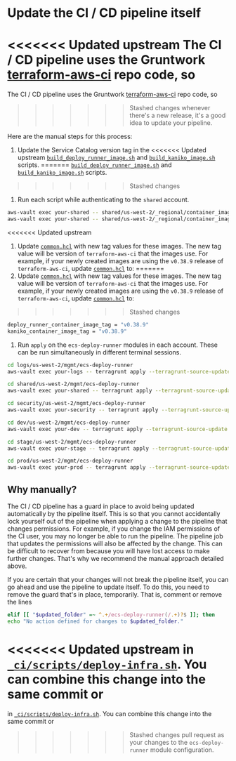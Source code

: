 # Update the CI / CD pipeline itself

<<<<<<< Updated upstream
The CI / CD pipeline uses the Gruntwork [terraform-aws-ci](https://github.com/tnn-gruntwork-io/terraform-aws-ci) repo code, so
=======
The CI / CD pipeline uses the Gruntwork [terraform-aws-ci](https://github.com/tnn-gruntwork-io/terraform-aws-ci) repo code, so
>>>>>>> Stashed changes
whenever there's a new release, it's a good idea to update your pipeline.

Here are the manual steps for this process:

1. Update the Service Catalog version tag in the
<<<<<<< Updated upstream
[`build_deploy_runner_image.sh`](https://github.com/tnn-gruntwork-io/terraform-aws-service-catalog/tree/master/examples/for-production/infrastructure-live/shared/us-west-2/_regional/container_images/build_deploy_runner_image.sh) and
[`build_kaniko_image.sh`](https://github.com/tnn-gruntwork-io/terraform-aws-service-catalog/tree/master/examples/for-production/infrastructure-live/shared/us-west-2/_regional/container_images/build_kaniko_image.sh) scripts.
=======
[`build_deploy_runner_image.sh`](https://github.com/tnn-gruntwork-io/terraform-aws-service-catalog/tree/master/examples/for-production/infrastructure-live/shared/us-west-2/_regional/container_images/build_deploy_runner_image.sh) and
[`build_kaniko_image.sh`](https://github.com/tnn-gruntwork-io/terraform-aws-service-catalog/tree/master/examples/for-production/infrastructure-live/shared/us-west-2/_regional/container_images/build_kaniko_image.sh) scripts.
>>>>>>> Stashed changes

1. Run each script while authenticating to the `shared` account.

  ```bash
  aws-vault exec your-shared -- shared/us-west-2/_regional/container_images/build_deploy_runner_image.sh
  aws-vault exec your-shared -- shared/us-west-2/_regional/container_images/build_kaniko_image.sh
  ```

<<<<<<< Updated upstream
1. Update [`common.hcl`](https://github.com/tnn-gruntwork-io/terraform-aws-service-catalog/tree/master/examples/for-production/infrastructure-live/common.hcl) with new tag values for these images. The new tag value will be version of
`terraform-aws-ci` that the images use. For example, if your newly created images are using the `v0.38.9` release of
`terraform-aws-ci`, update [`common.hcl`](https://github.com/tnn-gruntwork-io/terraform-aws-service-catalog/tree/master/examples/for-production/infrastructure-live/common.hcl) to:
=======
1. Update [`common.hcl`](https://github.com/tnn-gruntwork-io/terraform-aws-service-catalog/tree/master/examples/for-production/infrastructure-live/common.hcl) with new tag values for these images. The new tag value will be version of
`terraform-aws-ci` that the images use. For example, if your newly created images are using the `v0.38.9` release of
`terraform-aws-ci`, update [`common.hcl`](https://github.com/tnn-gruntwork-io/terraform-aws-service-catalog/tree/master/examples/for-production/infrastructure-live/common.hcl) to:
>>>>>>> Stashed changes

  ```bash
  deploy_runner_container_image_tag = "v0.38.9"
  kaniko_container_image_tag = "v0.38.9"
  ```

1. Run `apply` on the `ecs-deploy-runner` modules in each account. These can be run simultaneously in different terminal sessions.

  ```bash
  cd logs/us-west-2/mgmt/ecs-deploy-runner
  aws-vault exec your-logs -- terragrunt apply --terragrunt-source-update -auto-approve

  cd shared/us-west-2/mgmt/ecs-deploy-runner
  aws-vault exec your-shared -- terragrunt apply --terragrunt-source-update -auto-approve

  cd security/us-west-2/mgmt/ecs-deploy-runner
  aws-vault exec your-security -- terragrunt apply --terragrunt-source-update -auto-approve

  cd dev/us-west-2/mgmt/ecs-deploy-runner
  aws-vault exec your-dev -- terragrunt apply --terragrunt-source-update -auto-approve

  cd stage/us-west-2/mgmt/ecs-deploy-runner
  aws-vault exec your-stage -- terragrunt apply --terragrunt-source-update -auto-approve

  cd prod/us-west-2/mgmt/ecs-deploy-runner
  aws-vault exec your-prod -- terragrunt apply --terragrunt-source-update -auto-approve
  ```

## Why manually?

The CI / CD pipeline has a guard in place to avoid being updated automatically by the pipeline itself. This is so that
you cannot accidentally lock yourself out of the pipeline when applying a change to the pipeline that changes
permissions. For example, if you change the IAM permissions of the CI user, you may no longer be able to run the
pipeline. The pipeline job that updates the permissions will also be affected by the change. This can be difficult to
recover from because you will have lost access to make further changes. That's why we recommend the manual approach
detailed above.

If you are certain that your changes will not break the pipeline itself, you can go ahead and use the pipeline to
update itself. To do this, you need to remove the guard that's in place, temporarily. That is, comment or remove the
lines

```bash
elif [[ "$updated_folder" =~ ^.+/ecs-deploy-runner(/.+)?$ ]]; then
echo "No action defined for changes to $updated_folder."
```

<<<<<<< Updated upstream
in [`_ci/scripts/deploy-infra.sh`](https://github.com/tnn-gruntwork-io/terraform-aws-service-catalog/tree/master/examples/for-production/infrastructure-live/_ci/scripts/deploy-infra.sh). You can combine this change into the same commit or
=======
in [`_ci/scripts/deploy-infra.sh`](https://github.com/tnn-gruntwork-io/terraform-aws-service-catalog/tree/master/examples/for-production/infrastructure-live/_ci/scripts/deploy-infra.sh). You can combine this change into the same commit or
>>>>>>> Stashed changes
pull request as your changes to the `ecs-deploy-runner` module configuration.


<!-- ##DOCS-SOURCER-START
{
  "sourcePlugin": "local-copier",
  "hash": "6457637d554e50c34b0c4e2e1785d09b"
}
##DOCS-SOURCER-END -->
